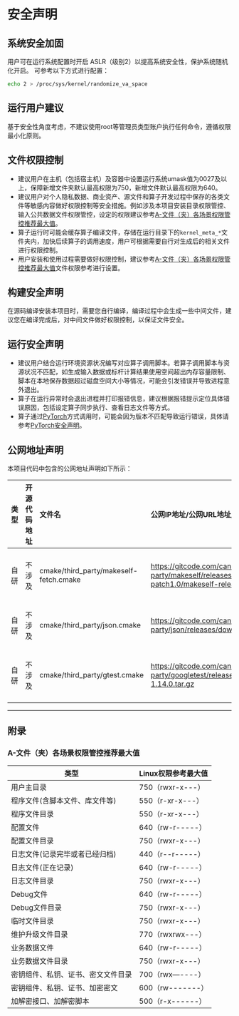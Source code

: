 # 安全声明

## 系统安全加固

用户可在运行系统配置时开启 ASLR（级别2）以提高系统安全性，保护系统随机化开启。
可参考以下方式进行配置：

```bash
echo 2 > /proc/sys/kernel/randomize_va_space
```

## 运行用户建议

基于安全性角度考虑，不建议使用root等管理员类型账户执行任何命令，遵循权限最小化原则。

## 文件权限控制

- 建议用户在主机（包括宿主机）及容器中设置运行系统umask值为0027及以上，保障新增文件夹默认最高权限为750，新增文件默认最高权限为640。
- 建议用户对个人隐私数据、商业资产、源文件和算子开发过程中保存的各类文件等敏感内容做好权限控制等安全措施。例如涉及本项目安装目录权限管控、输入公共数据文件权限管控，设定的权限建议参考[A-文件（夹）各场景权限管控推荐最大值](#A-文件（夹）各场景权限管控推荐最大值)。
- 算子运行时可能会缓存算子编译文件，存储在运行目录下的`kernel_meta_*`文件夹内，加快后续算子的调用速度，用户可根据需要自行对生成后的相关文件进行权限控制。
- 用户安装和使用过程需要做好权限控制，建议参考[A-文件（夹）各场景权限管控推荐最大值](#A-文件（夹）各场景权限管控推荐最大值)文件权限参考进行设置。

## 构建安全声明

在源码编译安装本项目时，需要您自行编译，编译过程中会生成一些中间文件，建议您在编译完成后，对中间文件做好权限控制，以保证文件安全。

## 运行安全声明

- 建议用户结合运行环境资源状况编写对应算子调用脚本。若算子调用脚本与资源状况不匹配，如生成输入数据或标杆计算结果使用空间超出内存容量限制、脚本在本地保存数据超过磁盘空间大小等情况，可能会引发错误并导致进程意外退出。
- 算子在运行异常时会退出进程并打印报错信息，建议根据报错提示定位具体错误原因，包括设定算子同步执行、查看日志文件等方式。
- 算子通过[PyTorch](https://gitee.com/ascend/pytorch)方式调用时，可能会因为版本不匹配导致运行错误，具体请参考[PyTorch安全声明](https://gitee.com/ascend/pytorch#%E5%AE%89%E5%85%A8%E5%A3%B0%E6%98%8E)。

## 公网地址声明
本项目代码中包含的公网地址声明如下所示：

|      类型      |                                           开源代码地址                                           |                            文件名                             |             公网IP地址/公网URL地址/域名/邮箱地址/压缩文件地址             |                   用途说明                    |
| :------------: |:------------------------------------------------------------------------------------------:|:----------------------------------------------------------| :---------------------------------------------------------- |:-----------------------------------------|
|  自研  | 不涉及  | cmake/third_party/makeself-fetch.cmake | https://gitcode.com/cann-src-third-party/makeself/releases/download/release-2.5.0-patch1.0/makeself-release-2.5.0-patch1.tar.gz | 从gitcode下载makeself源码，作用编译依赖 |
|  自研  | 不涉及  | cmake/third_party/json.cmake | https://gitcode.com/cann-src-third-party/json/releases/download/v3.11.3/include.zip | 从gitcode下载json源码，作用编译依赖 |
|  自研  | 不涉及  | cmake/third_party/gtest.cmake | https://gitcode.com/cann-src-third-party/googletest/releases/download/v1.14.0/googletest-1.14.0.tar.gz | 从gitcode下载googletest源码，作用编译依赖 |
---

## 附录

### A-文件（夹）各场景权限管控推荐最大值

| 类型           | Linux权限参考最大值 |
| -------------- | ---------------  |
| 用户主目录                        |   750（rwxr-x---）            |
| 程序文件(含脚本文件、库文件等)       |   550（r-xr-x---）             |
| 程序文件目录                      |   550（r-xr-x---）            |
| 配置文件                          |  640（rw-r-----）             |
| 配置文件目录                      |   750（rwxr-x---）            |
| 日志文件(记录完毕或者已经归档)        |  440（r--r-----）             |
| 日志文件(正在记录)                |    640（rw-r-----）           |
| 日志文件目录                      |   750（rwxr-x---）            |
| Debug文件                         |  640（rw-r-----）         |
| Debug文件目录                     |   750（rwxr-x---）  |
| 临时文件目录                      |   750（rwxr-x---）   |
| 维护升级文件目录                  |   770（rwxrwx---）    |
| 业务数据文件                      |   640（rw-r-----）    |
| 业务数据文件目录                  |   750（rwxr-x---）      |
| 密钥组件、私钥、证书、密文文件目录    |  700（rwx—----）      |
| 密钥组件、私钥、证书、加密密文        | 600（rw-------）      |
| 加解密接口、加解密脚本            |   500（r-x------）        |